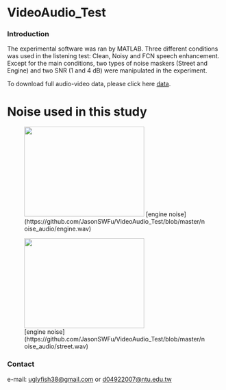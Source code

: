 # VideoAudio_Test

### Introduction
The experimental software was ran by MATLAB. Three different conditions was used in the listening test: Clean, Noisy and FCN speech enhancement. Except for the main conditions, two types of noise maskers (Street and Engine) and two SNR (1 and 4 dB) were manipulated in the experiment.

To download full audio-video data, please click here [data](https://drive.google.com/drive/folders/1iycJkD47wdJO9xw48ChR4g4cCmDnH4Iu?usp=sharing).


# Noise used in this study
<figure>
  <img width="280" height="210" src="https://github.com/JasonSWFu/VideoAudio_Test/blob/master/images/engine.bmp"/>
  [engine noise](https://github.com/JasonSWFu/VideoAudio_Test/blob/master/noise_audio/engine.wav)
</figure>    

<figure>
  <img width="280" height="210" src="https://github.com/JasonSWFu/VideoAudio_Test/blob/master/images/street.bmp"/>
  <figcaption> [engine noise](https://github.com/JasonSWFu/VideoAudio_Test/blob/master/noise_audio/street.wav) </figcaption>
</figure>
    
### Contact

e-mail: uglyfish38@gmail.com or d04922007@ntu.edu.tw

